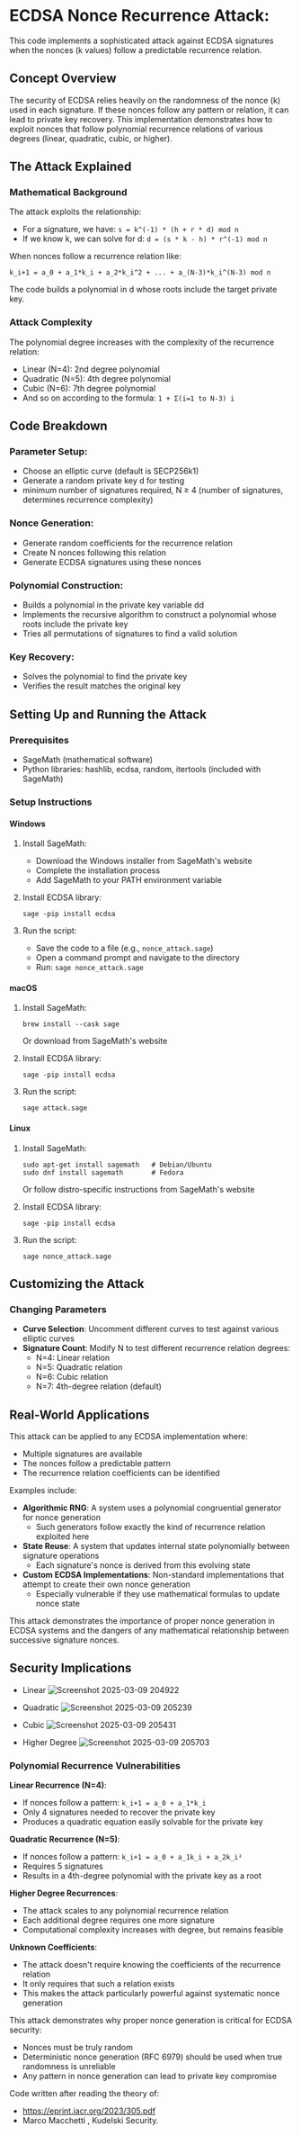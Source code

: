 # ECDSA Nonce Recurrence Attack:

This code implements a sophisticated attack against ECDSA signatures when the nonces (k values) follow a predictable recurrence relation.

## Concept Overview

The security of ECDSA relies heavily on the randomness of the nonce (k) used in each signature. If these nonces follow any pattern or relation, it can lead to private key recovery. This implementation demonstrates how to exploit nonces that follow polynomial recurrence relations of various degrees (linear, quadratic, cubic, or higher).

## The Attack Explained

### Mathematical Background

The attack exploits the relationship:

- For a signature, we have: `s = k^(-1) * (h + r * d) mod n`
- If we know k, we can solve for d: `d = (s * k - h) * r^(-1) mod n`

When nonces follow a recurrence relation like:

`k_i+1 = a_0 + a_1*k_i + a_2*k_i^2 + ... + a_(N-3)*k_i^(N-3) mod n`

The code builds a polynomial in d whose roots include the target private key.

### Attack Complexity

The polynomial degree increases with the complexity of the recurrence relation:

- Linear (N=4): 2nd degree polynomial
- Quadratic (N=5): 4th degree polynomial
- Cubic (N=6): 7th degree polynomial
- And so on according to the formula: `1 + Σ(i=1 to N-3) i`

## Code Breakdown

### Parameter Setup:
- Choose an elliptic curve (default is SECP256k1)
- Generate a random private key d for testing
- minimum number of signatures required, N ≥ 4 (number of signatures, determines recurrence complexity)

### Nonce Generation:
- Generate random coefficients for the recurrence relation
- Create N nonces following this relation
- Generate ECDSA signatures using these nonces

### Polynomial Construction:
- Builds a polynomial in the private key variable dd
- Implements the recursive algorithm to construct a polynomial whose roots include the private key
- Tries all permutations of signatures to find a valid solution

### Key Recovery:
- Solves the polynomial to find the private key
- Verifies the result matches the original key

## Setting Up and Running the Attack

### Prerequisites
- SageMath (mathematical software)
- Python libraries: hashlib, ecdsa, random, itertools (included with SageMath)

### Setup Instructions

#### Windows
1. Install SageMath:
   - Download the Windows installer from SageMath's website
   - Complete the installation process
   - Add SageMath to your PATH environment variable

2. Install ECDSA library:
   ```
   sage -pip install ecdsa
   ```

3. Run the script:
   - Save the code to a file (e.g., `nonce_attack.sage`)
   - Open a command prompt and navigate to the directory
   - Run: `sage nonce_attack.sage`

#### macOS
1. Install SageMath:
   ```
   brew install --cask sage
   ```
   Or download from SageMath's website

2. Install ECDSA library:
   ```
   sage -pip install ecdsa
   ```

3. Run the script:
   ```
   sage attack.sage
   ```

#### Linux
1. Install SageMath:
   ```
   sudo apt-get install sagemath   # Debian/Ubuntu
   sudo dnf install sagemath       # Fedora
   ```
   Or follow distro-specific instructions from SageMath's website

2. Install ECDSA library:
   ```
   sage -pip install ecdsa
   ```

3. Run the script:
   ```
   sage nonce_attack.sage
   ```

## Customizing the Attack

### Changing Parameters
- **Curve Selection**: Uncomment different curves to test against various elliptic curves
- **Signature Count**: Modify N to test different recurrence relation degrees:
  - N=4: Linear relation
  - N=5: Quadratic relation
  - N=6: Cubic relation
  - N=7: 4th-degree relation (default)

## Real-World Applications

This attack can be applied to any ECDSA implementation where:
- Multiple signatures are available
- The nonces follow a predictable pattern
- The recurrence relation coefficients can be identified

Examples include:
- **Algorithmic RNG**: A system uses a polynomial congruential generator for nonce generation
  - Such generators follow exactly the kind of recurrence relation exploited here
- **State Reuse**: A system that updates internal state polynomially between signature operations
  - Each signature's nonce is derived from this evolving state
- **Custom ECDSA Implementations**: Non-standard implementations that attempt to create their own nonce generation
  - Especially vulnerable if they use mathematical formulas to update nonce state

This attack demonstrates the importance of proper nonce generation in ECDSA systems and the dangers of any mathematical relationship between successive signature nonces.

## Security Implications

- Linear
![Screenshot 2025-03-09 204922](https://github.com/user-attachments/assets/d1275ece-a3cf-4892-8137-c87215a53131)

- Quadratic
![Screenshot 2025-03-09 205239](https://github.com/user-attachments/assets/4a87210e-e271-4acf-8755-b27e21144789)

- Cubic
![Screenshot 2025-03-09 205431](https://github.com/user-attachments/assets/840c9855-b281-4231-85c8-00e449a0c87f)
 
- Higher Degree
![Screenshot 2025-03-09 205703](https://github.com/user-attachments/assets/a1a9bc02-cf68-427b-83ac-2fd2f390d8f5)



### Polynomial Recurrence Vulnerabilities

**Linear Recurrence (N=4)**:
- If nonces follow a pattern: `k_i+1 = a_0 + a_1*k_i`
- Only 4 signatures needed to recover the private key
- Produces a quadratic equation easily solvable for the private key

**Quadratic Recurrence (N=5)**:
- If nonces follow a pattern: `k_i+1 = a_0 + a_1k_i + a_2k_i²`
- Requires 5 signatures
- Results in a 4th-degree polynomial with the private key as a root

**Higher Degree Recurrences**:
- The attack scales to any polynomial recurrence relation
- Each additional degree requires one more signature
- Computational complexity increases with degree, but remains feasible

**Unknown Coefficients**:
- The attack doesn't require knowing the coefficients of the recurrence relation
- It only requires that such a relation exists
- This makes the attack particularly powerful against systematic nonce generation

This attack demonstrates why proper nonce generation is critical for ECDSA security:
- Nonces must be truly random
- Deterministic nonce generation (RFC 6979) should be used when true randomness is unreliable
- Any pattern in nonce generation can lead to private key compromise

Code written after reading the theory of:
-  https://eprint.iacr.org/2023/305.pdf
-  Marco Macchetti , Kudelski Security. 
